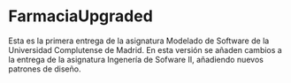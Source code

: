 # FarmaciaUpgraded
Esta es la primera entrega de la asignatura Modelado de Software de la Universidad Complutense de Madrid.
En esta versión se añaden cambios a la entrega de la asignatura Ingenería de Sofware II, añadiendo nuevos patrones de diseño.
